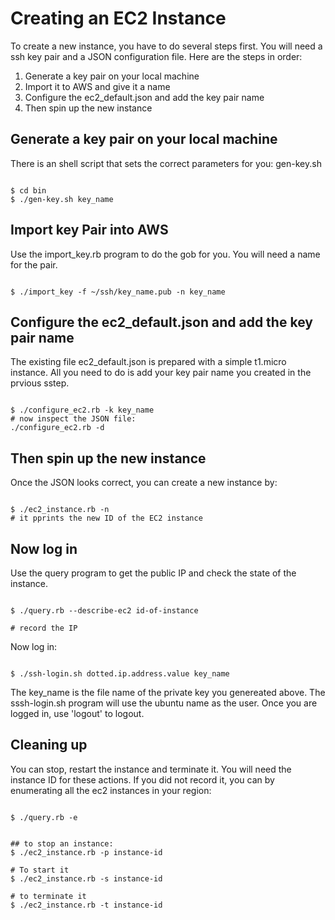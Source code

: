 # Creating an EC2 Instance


To create a new instance, you have to do several steps first. 
You will need a ssh key pair and a JSON configuration file.
Here are the steps in order:


1. Generate a key pair on your local machine
2. Import it to AWS and give it a name
3. Configure the ec2_default.json and add the key pair name
4. Then spin up the new instance

## Generate a key pair on your local machine


There is an shell script that sets the correct parameters for you: gen-key.sh


```

$ cd bin
$ ./gen-key.sh key_name

```

## Import key Pair into AWS

Use the import_key.rb program to do the gob for you. You will need a name for the pair.

```

$ ./import_key -f ~/ssh/key_name.pub -n key_name

```

## Configure the ec2_default.json and add the key pair name


The existing file ec2_default.json is prepared with a simple t1.micro instance.
All you need to do is add your key pair name you created in
the prvious sstep.


```

$ ./configure_ec2.rb -k key_name
# now inspect the JSON file:
./configure_ec2.rb -d

```

## Then spin up the new instance


Once the JSON looks correct, you can create a new instance by:


```

$ ./ec2_instance.rb -n
# it pprints the new ID of the EC2 instance

```

## Now log in


Use the query program to get the public IP and check the state of the instance.


```

$ ./query.rb --describe-ec2 id-of-instance

# record the IP

```

Now log in:

```

$ ./ssh-login.sh dotted.ip.address.value key_name

```


The key_name is the file name of the private key you genereated above.
The sssh-login.sh program will use the ubuntu name as the user.
Once you are logged in, use 'logout' to logout.


## Cleaning up


You can stop, restart the instance and terminate it.
You will need the instance ID for these actions.
If you did not record it, you can by enumerating all the ec2 instances in your region:


```

$ ./query.rb -e

```

```

## to stop an instance:
$ ./ec2_instance.rb -p instance-id

# To start it
$ ./ec2_instance.rb -s instance-id

# to terminate it
$ ./ec2_instance.rb -t instance-id

```

